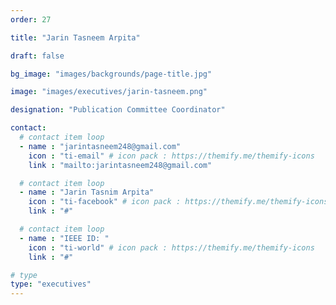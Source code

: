 ```yaml
---
order: 27

title: "Jarin Tasneem Arpita"

draft: false

bg_image: "images/backgrounds/page-title.jpg"

image: "images/executives/jarin-tasneem.png"

designation: "Publication Committee Coordinator"

contact:
  # contact item loop
  - name : "jarintasneem248@gmail.com"
    icon : "ti-email" # icon pack : https://themify.me/themify-icons
    link : "mailto:jarintasneem248@gmail.com"

  # contact item loop
  - name : "Jarin Tasnim Arpita"
    icon : "ti-facebook" # icon pack : https://themify.me/themify-icons
    link : "#"

  # contact item loop
  - name : "IEEE ID: "
    icon : "ti-world" # icon pack : https://themify.me/themify-icons
    link : "#"

# type
type: "executives"
---
```

